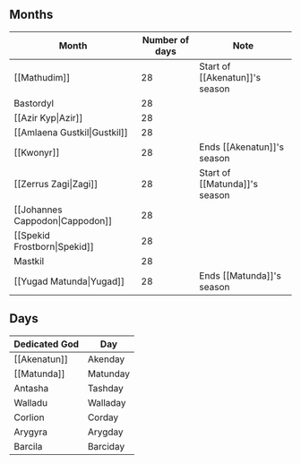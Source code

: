 ## Months

| Month                           | Number of days | Note                       |
| ------------------------------- | -------------- | -------------------------- |
| [[Mathudim]]                    | 28             | Start of [[Akenatun]]'s season |
| Bastordyl                       | 28             |                            |
| [[Azir Kyp\|Azir]]              | 28             |                            |
| [[Amlaena Gustkil\|Gustkil]]    | 28             |                            |
| [[Kwonyr]]                      | 28             | Ends [[Akenatun]]'s season     |
| [[Zerrus Zagi\|Zagi]]           | 28             | Start of [[Matunda]]'s season  |
| [[Johannes Cappodon\|Cappodon]] | 28             |                            |
| [[Spekid Frostborn\|Spekid]]    | 28             |                            |
| Mastkil                         | 28             |                            |
| [[Yugad Matunda\|Yugad]]        | 28             | Ends [[Matunda]]'s season      |
## Days

| Dedicated God | Day      |
| ------------- | -------- |
| [[Akenatun]]      | Akenday  |
| [[Matunda]]   | Matunday |
| Antasha       | Tashday  |
| Walladu       | Walladay |
| Corlion       | Corday   |
| Arygyra       | Arygday  |
| Barcila       | Barciday |
